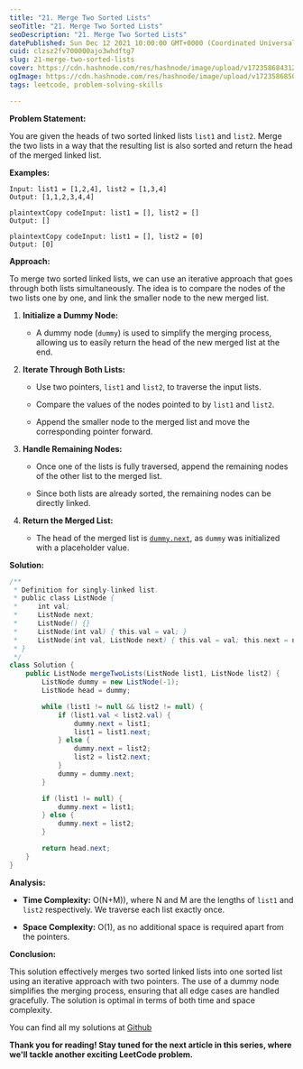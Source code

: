 ```yaml
---
title: "21. Merge Two Sorted Lists"
seoTitle: "21. Merge Two Sorted Lists"
seoDescription: "21. Merge Two Sorted Lists"
datePublished: Sun Dec 12 2021 10:00:00 GMT+0000 (Coordinated Universal Time)
cuid: clzsz2fv700000ajo3whdftg7
slug: 21-merge-two-sorted-lists
cover: https://cdn.hashnode.com/res/hashnode/image/upload/v1723586843126/ce5d41bb-c6c3-469f-b129-08af2af61075.jpeg
ogImage: https://cdn.hashnode.com/res/hashnode/image/upload/v1723586850180/1773305f-bea7-4872-9b63-e5a6d7baf386.jpeg
tags: leetcode, problem-solving-skills

---
```


**Problem Statement:**

You are given the heads of two sorted linked lists `list1` and `list2`. Merge the two lists in a way that the resulting list is also sorted and return the head of the merged linked list.

**Examples:**

```plaintext
Input: list1 = [1,2,4], list2 = [1,3,4]
Output: [1,1,2,3,4,4]
```

```plaintext
plaintextCopy codeInput: list1 = [], list2 = []
Output: []
```

```plaintext
plaintextCopy codeInput: list1 = [], list2 = [0]
Output: [0]
```

**Approach:**

To merge two sorted linked lists, we can use an iterative approach that goes through both lists simultaneously. The idea is to compare the nodes of the two lists one by one, and link the smaller node to the new merged list.

1. **Initialize a Dummy Node:**
    
    * A dummy node (`dummy`) is used to simplify the merging process, allowing us to easily return the head of the new merged list at the end.
        
2. **Iterate Through Both Lists:**
    
    * Use two pointers, `list1` and `list2`, to traverse the input lists.
        
    * Compare the values of the nodes pointed to by `list1` and `list2`.
        
    * Append the smaller node to the merged list and move the corresponding pointer forward.
        
3. **Handle Remaining Nodes:**
    
    * Once one of the lists is fully traversed, append the remaining nodes of the other list to the merged list.
        
    * Since both lists are already sorted, the remaining nodes can be directly linked.
        
4. **Return the Merged List:**
    
    * The head of the merged list is [`dummy.next`](http://dummy.next), as `dummy` was initialized with a placeholder value.
        

**Solution:**

```java
/**
 * Definition for singly-linked list.
 * public class ListNode {
 *     int val;
 *     ListNode next;
 *     ListNode() {}
 *     ListNode(int val) { this.val = val; }
 *     ListNode(int val, ListNode next) { this.val = val; this.next = next; }
 * }
 */
class Solution {
    public ListNode mergeTwoLists(ListNode list1, ListNode list2) {
        ListNode dummy = new ListNode(-1);
        ListNode head = dummy;

        while (list1 != null && list2 != null) {
            if (list1.val < list2.val) {
                dummy.next = list1;
                list1 = list1.next;
            } else {
                dummy.next = list2;
                list2 = list2.next;
            }
            dummy = dummy.next;
        }

        if (list1 != null) {
            dummy.next = list1;
        } else {
            dummy.next = list2;
        }

        return head.next;
    }
}
```

**Analysis:**

* **Time Complexity:** O(N+M)), where N and M are the lengths of `list1` and `list2` respectively. We traverse each list exactly once.
    
* **Space Complexity:** O(1), as no additional space is required apart from the pointers.
    

**Conclusion:**

This solution effectively merges two sorted linked lists into one sorted list using an iterative approach with two pointers. The use of a dummy node simplifies the merging process, ensuring that all edge cases are handled gracefully. The solution is optimal in terms of both time and space complexity.

You can find all my solutions at [Github](https://github.com/salah-jr/My-leetCode-solutions/tree/main/src/com/salah)

**Thank you for reading! Stay tuned for the next article in this series, where we'll tackle another exciting LeetCode problem.**